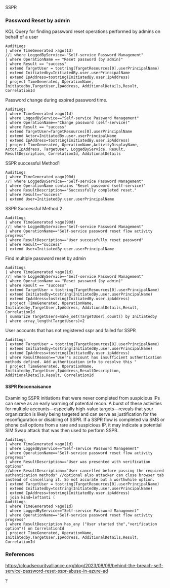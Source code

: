 SSPR
### Password Reset by admin
KQL Query for finding password reset operations performed by admins on behalf of a user

```
AuditLogs
| where TimeGenerated >ago(1d)
//| where LoggedByService=~"Self-service Password Management"
| where OperationName == "Reset password (by admin)"
| where Result == "success"
| extend TargetUser = tostring(TargetResources[0].userPrincipalName)
| extend Initiatedby=InitiatedBy.user.userPrincipalName
| extend IpAddress=tostring(InitiatedBy.user.ipAddress)
| project TimeGenerated, OperationName, Initiatedby,TargetUser,IpAddress, AdditionalDetails,Result, CorrelationId
```

Password change during expired password time.
```
AuditLogs
| where TimeGenerated >ago(1d)
| where LoggedByService=="Self-service Password Management"
| where OperationName=="Change password (self-service)"
| where Result == "success"
| extend TargetUser=TargetResources[0].userPrincipalName
| extend Actor=InitiatedBy.user.userPrincipalName
| extend IpAddress=tostring(InitiatedBy.user.ipAddress)
| project TimeGenerated, OperationName,ActivityDisplayName, Actor,IpAddress, TargetUser, LoggedByService, Result, ResultDescription, CorrelationId, AdditionalDetails
```
SSPR successful Method1
```
AuditLogs
| where TimeGenerated >ago(90d)
//| where LoggedByService=="Self-service Password Management"
| where OperationName contains "Reset password (self-service)"
| where ResultDescription=="Successfully completed reset."
| where Result=="success"
| extend User=InitiatedBy.user.userPrincipalName
```
SSPR Successful Method 2
```
AuditLogs
| where TimeGenerated >ago(90d)
//| where LoggedByService=="Self-service Password Management"
| where OperationName=="Self-service password reset flow activity progress"
| where ResultDescription=="User successfully reset password"
| where Result=="success"
| extend User=InitiatedBy.user.userPrincipalName
```

Find multiple password reset by admin
```
AuditLogs
| where TimeGenerated >ago(1d)
//| where LoggedByService=~"Self-service Password Management"
| where OperationName == "Reset password (by admin)"
| where Result == "success"
| extend TargetUser = tostring(TargetResources[0].userPrincipalName)
| extend Initiatedby=tostring(InitiatedBy.user.userPrincipalName)
| extend IpAddress=tostring(InitiatedBy.user.ipAddress)
| project TimeGenerated, OperationName, Initiatedby,TargetUser,IpAddress, AdditionalDetails,Result, CorrelationId
| summarize TargetUsers=make_set(TargetUser),count() by Initiatedby
| where array_length(TargetUsers)>2
```
User accounts that has not registered sspr and failed for SSPR
```
AuditLogs
| extend TargetUser = tostring(TargetResources[0].userPrincipalName)
| extend Initiatedby=tostring(InitiatedBy.user.userPrincipalName)
| extend IpAddress=tostring(InitiatedBy.user.ipAddress)
| where ResultReason=="User's account has insufficient authentication methods defined. Add authentication info to resolve this "
| project TimeGenerated, OperationName, Initiatedby,TargetUser,IpAddress,ResultDescription, AdditionalDetails,Result, CorrelationId
```

#### SSPR Reconnaisance
Examining SSPR initiations that were never completed from suspicious IPs can serve as an early warning of potential recon. A burst of these activities for multiple accounts—especially high-value targets—reveals that your organization is likely being targeted and can serve as justification for the reconfiguration or disabling of SSPR. If a SSPR flow is completed via SMS or phone call options from a rare and suspicious IP, it may indicate a potential SIM Swap attack that was then used to perform SSPR.  

```
AuditLogs
| where TimeGenerated >ago(1d)
| where LoggedByService=="Self-service Password Management"
| where OperationName=="Self-service password reset flow activity progress"
| where ResultDescription=="User was presented with verification options"
//where ResultDescription=="User cancelled before passing the required authentication methods" //optional also attacker can close browser tab instead of cancelling it. So not accurate but a worthwhile option.
| extend TargetUser = tostring(TargetResources[0].userPrincipalName)
| extend Initiatedby=tostring(InitiatedBy.user.userPrincipalName)
| extend IpAddress=tostring(InitiatedBy.user.ipAddress)
| join kind=leftanti (
AuditLogs
| where TimeGenerated >ago(1d)
| where LoggedByService=="Self-service Password Management"
| where OperationName=="Self-service password reset flow activity progress"
| where ResultDescription has_any ("User started the","verification option")) on CorrelationId
| project TimeGenerated, OperationName, Initiatedby,TargetUser,IpAddress, AdditionalDetails,Result, CorrelationId
```
### References  
https://cloudsecurityalliance.org/blog/2023/08/09/behind-the-breach-self-service-password-reset-sspr-abuse-in-azure-ad

?
